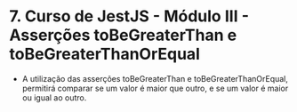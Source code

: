 # 7. Curso de JestJS - Módulo III - Asserções toBeGreaterThan e toBeGreaterThanOrEqual

- A utilização das asserções toBeGreaterThan e toBeGreaterThanOrEqual, permitirá comparar se um valor é maior que outro, e se um valor é maior ou igual ao outro.
